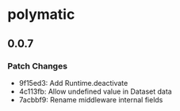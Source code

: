 # polymatic

## 0.0.7

### Patch Changes

- 9f15ed3: Add Runtime.deactivate
- 4c113fb: Allow undefined value in Dataset data
- 7acbbf9: Rename middleware internal fields
